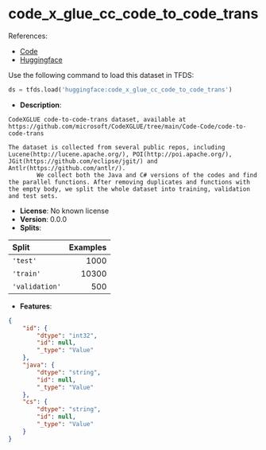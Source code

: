 # code_x_glue_cc_code_to_code_trans

References:

*   [Code](https://github.com/huggingface/datasets/blob/master/datasets/code_x_glue_cc_code_to_code_trans)
*   [Huggingface](https://huggingface.co/datasets/code_x_glue_cc_code_to_code_trans)



Use the following command to load this dataset in TFDS:

```python
ds = tfds.load('huggingface:code_x_glue_cc_code_to_code_trans')
```

*   **Description**:

```
CodeXGLUE code-to-code-trans dataset, available at https://github.com/microsoft/CodeXGLUE/tree/main/Code-Code/code-to-code-trans

The dataset is collected from several public repos, including Lucene(http://lucene.apache.org/), POI(http://poi.apache.org/), JGit(https://github.com/eclipse/jgit/) and Antlr(https://github.com/antlr/).
        We collect both the Java and C# versions of the codes and find the parallel functions. After removing duplicates and functions with the empty body, we split the whole dataset into training, validation and test sets.
```

*   **License**: No known license
*   **Version**: 0.0.0
*   **Splits**:

Split  | Examples
:----- | -------:
`'test'` | 1000
`'train'` | 10300
`'validation'` | 500

*   **Features**:

```json
{
    "id": {
        "dtype": "int32",
        "id": null,
        "_type": "Value"
    },
    "java": {
        "dtype": "string",
        "id": null,
        "_type": "Value"
    },
    "cs": {
        "dtype": "string",
        "id": null,
        "_type": "Value"
    }
}
```


